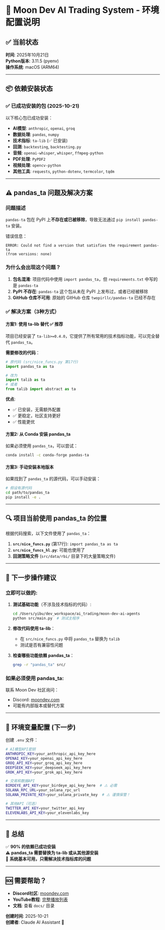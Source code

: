 # 🔧 Moon Dev AI Trading System - 环境配置说明

## ✅ 当前状态

**时间**: 2025年10月21日  
**Python版本**: 3.11.5 (pyenv)  
**操作系统**: macOS (ARM64)

---

## 📦 依赖安装状态

### ✅ 已成功安装的包 (2025-10-21)

以下核心包已成功安装：

- **AI模型**: `anthropic`, `openai`, `groq`
- **数据处理**: `pandas`, `numpy`  
- **技术指标**: `ta-lib` (✅ 已安装)
- **回测**: `backtesting`, `backtesting.py`
- **音频**: `openai-whisper`, `whisper`, `ffmpeg-python`
- **PDF处理**: `PyPDF2`
- **视频处理**: `opencv-python`
- **其他工具**: `requests`, `python-dotenv`, `termcolor`, `tqdm`

---

## ⚠️ pandas_ta 问题及解决方案

### 问题描述

`pandas-ta` 包在 PyPI 上**不存在或已被移除**，导致无法通过 `pip install pandas-ta` 安装。

错误信息：
```
ERROR: Could not find a version that satisfies the requirement pandas-ta
(from versions: none)
```

### 为什么会出现这个问题？

1. **包名混淆**: 项目代码中使用 `import pandas_ta`，但 `requirements.txt` 中写的是 `pandas-ta`
2. **PyPI 不存在**: `pandas-ta` 这个包从未在 PyPI 上发布过，或者已经被移除
3. **GitHub 仓库不可用**: 原始的 GitHub 仓库 `twopirllc/pandas-ta` 已经不存在

### ✅ 解决方案（3种方式）

#### 方案1: 使用 ta-lib 替代 ✅ **推荐**

项目已经安装了 `ta-lib>=0.4.0`，它提供了所有常用的技术指标功能，可以完全替代 `pandas_ta`。

**需要修改的代码**：
```python
# 原代码 (src/nice_funcs.py 第17行)
import pandas_ta as ta

# 改为
import talib as ta
# 或者
from talib import abstract as ta
```

**优点**: 
- ✅ 已安装，无需额外配置
- ✅ 更稳定，社区支持更好
- ✅ 性能更优

#### 方案2: 从 Conda 安装 pandas_ta

如果必须使用 `pandas_ta`，可以尝试：

```bash
conda install -c conda-forge pandas-ta
```

#### 方案3: 手动安装本地版本

如果找到了 `pandas_ta` 的源代码，可以手动安装：

```bash
# 假设有源代码
cd path/to/pandas_ta
pip install -e .
```

---

## 🔍 项目当前使用 pandas_ta 的位置

根据代码搜索，以下文件使用了 `pandas_ta`：

1. **`src/nice_funcs.py`** (第17行): `import pandas_ta as ta`
2. **`src/nice_funcs_hl.py`**: 可能也使用了
3. **回测策略文件** (`src/data/rbi/` 目录下的大量策略文件)

---

## 🚀 下一步操作建议

### 立即可以做的:

1. **测试基础功能**（不涉及技术指标的代码）:
   ```bash
   cd /Users/yibu/dev_workspace/ai_trading/moon-dev-ai-agents
   python src/main.py  # 测试主程序
   ```

2. **修改代码使用 ta-lib**：
   - 在 `src/nice_funcs.py` 中将 `pandas_ta` 替换为 `talib`
   - 测试是否有兼容性问题

3. **检查哪些功能依赖 pandas_ta**：
   ```bash
   grep -r "pandas_ta" src/
   ```

### 如果必须使用 pandas_ta:

联系 Moon Dev 社区询问：
- Discord: [moondev.com](http://moondev.com)
- 可能有内部版本或替代方案

---

## 📝 环境变量配置 (下一步)

创建 `.env` 文件：

```bash
# AI模型API密钥
ANTHROPIC_KEY=your_anthropic_api_key_here
OPENAI_KEY=your_openai_api_key_here
GROQ_API_KEY=your_groq_api_key_here
DEEPSEEK_KEY=your_deepseek_api_key_here
GROK_API_KEY=your_grok_api_key_here

# 交易和数据API
BIRDEYE_API_KEY=your_birdeye_api_key_here  # ⚠️ 必需
SOLANA_RPC_URL=your_solana_rpc_url
SOLANA_PRIVATE_KEY=your_solana_private_key  # ⚠️ 谨慎保管！

# 其他API（可选）
TWITTER_API_KEY=your_twitter_api_key
ELEVENLABS_API_KEY=your_elevenlabs_key
```

---

## 🎯 总结

✅ **90% 的依赖已成功安装**  
⚠️ **pandas_ta 需要替换为 ta-lib 或从其他源安装**  
🚀 **系统基本可用，只需解决技术指标库的问题**

---

## 🆘 需要帮助？

- **Discord社区**: [moondev.com](http://moondev.com)
- **YouTube教程**: [完整播放列表](https://www.youtube.com/playlist?list=PLXrNVMjRZUJg4M4uz52iGd1LhXXGVbIFz)
- **文档**: 查看 `docs/` 目录

**创建时间**: 2025-10-21  
**创建者**: Claude AI Assistant 🤖

